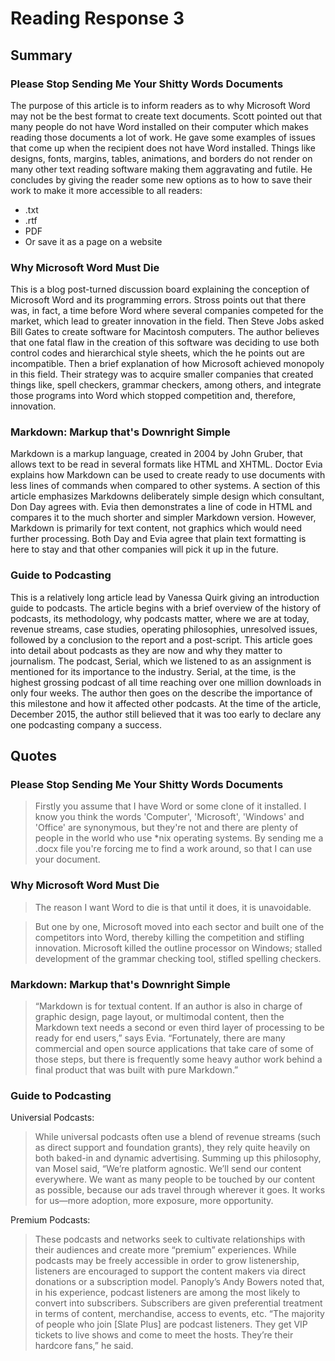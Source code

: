 
# Reading Response 3

## Summary

### Please Stop Sending Me Your Shitty Words Documents
The purpose of this article is to inform readers as to why Microsoft Word may not be the best format to create text documents. Scott pointed out that many people do not have Word installed on their computer which makes reading those documents a lot of work. He gave some examples of issues that come up when the recipient does not have Word installed. Things like designs, fonts, margins, tables, animations, and borders do not render on many other text reading software making them aggravating and futile. He concludes by giving the reader some new options as to how to save their work to make it more accessible to all readers:
* 	.txt
* .rtf
* PDF
* Or save it as a page on a website

### Why Microsoft Word Must Die
This is a blog post-turned discussion board explaining the conception of Microsoft Word and its programming errors. Stross points out that there was, in fact, a time before Word where several companies competed for the market, which lead to greater innovation in the field. Then Steve Jobs asked Bill Gates to create software for Macintosh computers. The author believes that one fatal flaw in the creation of this software was deciding to use both control codes and hierarchical style sheets, which the he points out are incompatible. Then a brief explanation of how Microsoft achieved monopoly in this field. Their strategy was to acquire smaller companies that created things like, spell checkers, grammar checkers, among others, and integrate those programs into Word which stopped competition and, therefore, innovation. 

### Markdown: Markup that's Downright Simple
Markdown is a markup language, created in 2004 by John Gruber, that allows text to be read in several formats like HTML and XHTML. Doctor Evia explains how Markdown can be used to create ready to use documents with less lines of commands when compared to other systems. A section of this article emphasizes Markdowns deliberately simple design which consultant, Don Day agrees with. Evia then demonstrates a line of code in HTML and compares it to the much shorter and simpler Markdown version. However, Markdown is primarily for text content, not graphics which would need further processing. Both Day and Evia agree that plain text formatting is here to stay and that other companies will pick it up in the future. 

### Guide to Podcasting
This is a relatively long article lead by Vanessa Quirk giving an introduction guide to podcasts. The article begins with a brief overview of the history of podcasts, its methodology, why podcasts matter, where we are at today, revenue streams, case studies, operating philosophies, unresolved issues, followed by a conclusion to the report and a post-script. This article goes into detail about podcasts as they are now and why they matter to journalism. The podcast, Serial, which we listened to as an assignment is mentioned for its importance to the industry. Serial, at the time, is the highest grossing podcast of all time reaching over one million downloads in only four weeks. The author then goes on the describe the importance of this milestone and how it affected other podcasts.  At the time of the article, December 2015, the author still believed that it was too early to declare any one podcasting company a success. 


## Quotes

### Please Stop Sending Me Your Shitty Words Documents
> Firstly you assume that I have Word or some clone of it installed. I know you think the words 'Computer', 'Microsoft', 'Windows' and 'Office' are synonymous, but they're not and there are plenty of people in the world who use *nix operating systems. By sending me a .docx file you're forcing me to find a work around, so that I can use your document.

### Why Microsoft Word Must Die
> The reason I want Word to die is that until it does, it is unavoidable.

> But one by one, Microsoft moved into each sector and built one of the competitors into Word, thereby killing the competition and stifling innovation. Microsoft killed the outline processor on Windows; stalled development of the grammar checking tool, stifled spelling checkers.

### Markdown: Markup that's Downright Simple
>“Markdown is for textual content. If an author is also in charge of graphic design, page layout, or multimodal content, then the Markdown text needs a second or even third layer of processing to be ready for end users,” says Evia. “Fortunately, there are many commercial and open source applications that take care of some of those steps, but there is frequently some heavy author work behind a final product that was built with pure Markdown.”

### Guide to Podcasting
Universial Podcasts:
> While universal podcasts often use a blend of revenue streams (such as direct support and foundation grants), they rely quite heavily on both baked-in and dynamic advertising. Summing up this philosophy, van Mosel said, “We’re platform agnostic. We’ll send our content everywhere. We want as many people to be touched by our content as possible, because our ads travel through wherever it goes. It works for us—more adoption, more exposure, more opportunity.

Premium Podcasts:  
> These podcasts and networks seek to cultivate relationships with their audiences and create more “premium” experiences. While podcasts may be freely accessible in order to grow listenership, listeners are encouraged to support the content makers via direct donations or a subscription model. Panoply’s Andy Bowers noted that, in his experience, podcast listeners are among the most likely to convert into subscribers. Subscribers are given preferential treatment in terms of content, merchandise, access to events, etc. “The majority of people who join [Slate Plus] are podcast listeners. They get VIP tickets to live shows and come to meet the hosts. They’re their hardcore fans,” he said.

